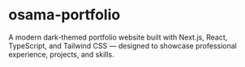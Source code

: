 # osama-portfolio
A modern dark-themed portfolio website built with Next.js, React, TypeScript, and Tailwind CSS — designed to showcase professional experience, projects, and skills.
